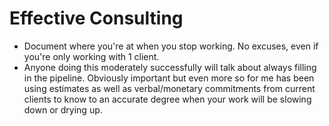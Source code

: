 # Effective Consulting

- Document where you're at when you stop working. No excuses, even if you're only working with 1 client.
- Anyone doing this moderately successfully will talk about always filling in the pipeline. Obviously important but even more so for me has been using estimates as well as verbal/monetary commitments from current clients to know to an accurate degree when your work will be slowing down or drying up.
